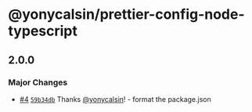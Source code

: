 # @yonycalsin/prettier-config-node-typescript

## 2.0.0

### Major Changes

- [#4](https://github.com/yonycalsin/prettier-config/pull/4) [`59b34db`](https://github.com/yonycalsin/prettier-config/commit/59b34dbd4add79770ebd79d8eb4e14ba6dc7999d) Thanks [@yonycalsin](https://github.com/yonycalsin)! - format the package.json
